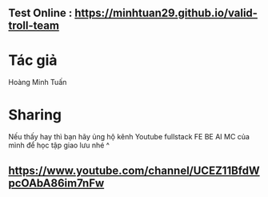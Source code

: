 ## Test Online : https://minhtuan29.github.io/valid-troll-team  
 
# Tác giả
Hoàng Minh Tuấn
# Sharing
Nếu thấy hay thì bạn hãy ủng hộ kênh Youtube fullstack FE BE AI MC của mình để học tập giao lưu nhé ^  
## https://www.youtube.com/channel/UCEZ11BfdWpcOAbA86im7nFw 
